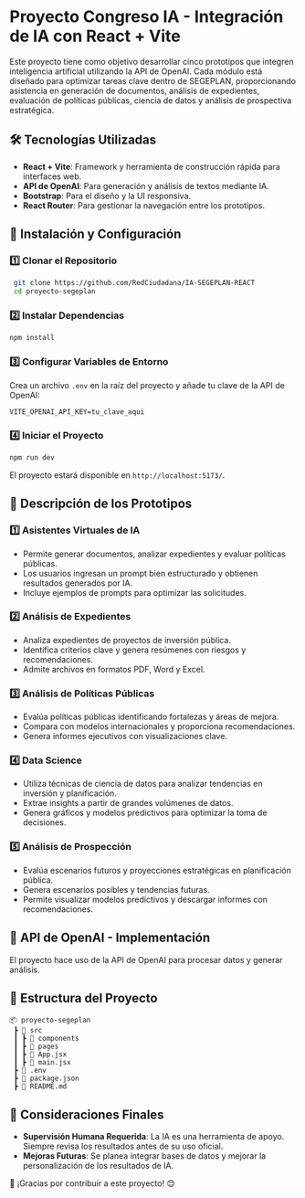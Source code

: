 # Proyecto Congreso IA - Integración de IA con React + Vite

Este proyecto tiene como objetivo desarrollar cinco prototipos que integren inteligencia artificial utilizando la API de OpenAI. Cada módulo está diseñado para optimizar tareas clave dentro de SEGEPLAN, proporcionando asistencia en generación de documentos, análisis de expedientes, evaluación de políticas públicas, ciencia de datos y análisis de prospectiva estratégica.

## 🛠 Tecnologías Utilizadas

- **React + Vite**: Framework y herramienta de construcción rápida para interfaces web.
- **API de OpenAI**: Para generación y análisis de textos mediante IA.
- **Bootstrap**: Para el diseño y la UI responsiva.
- **React Router**: Para gestionar la navegación entre los prototipos.

## 📌 Instalación y Configuración

### 1️⃣ Clonar el Repositorio
```bash
 git clone https://github.com/RedCiudadana/IA-SEGEPLAN-REACT
 cd proyecto-segeplan
```

### 2️⃣ Instalar Dependencias
```bash
npm install
```

### 3️⃣ Configurar Variables de Entorno
Crea un archivo `.env` en la raíz del proyecto y añade tu clave de la API de OpenAI:
```env
VITE_OPENAI_API_KEY=tu_clave_aqui
```

### 4️⃣ Iniciar el Proyecto
```bash
npm run dev
```

El proyecto estará disponible en `http://localhost:5173/`.

## 📢 Descripción de los Prototipos

### **1️⃣ Asistentes Virtuales de IA**
- Permite generar documentos, analizar expedientes y evaluar políticas públicas.
- Los usuarios ingresan un prompt bien estructurado y obtienen resultados generados por IA.
- Incluye ejemplos de prompts para optimizar las solicitudes.

### **2️⃣ Análisis de Expedientes**
- Analiza expedientes de proyectos de inversión pública.
- Identifica criterios clave y genera resúmenes con riesgos y recomendaciones.
- Admite archivos en formatos PDF, Word y Excel.

### **3️⃣ Análisis de Políticas Públicas**
- Evalúa políticas públicas identificando fortalezas y áreas de mejora.
- Compara con modelos internacionales y proporciona recomendaciones.
- Genera informes ejecutivos con visualizaciones clave.

### **4️⃣ Data Science**
- Utiliza técnicas de ciencia de datos para analizar tendencias en inversión y planificación.
- Extrae insights a partir de grandes volúmenes de datos.
- Genera gráficos y modelos predictivos para optimizar la toma de decisiones.

### **5️⃣ Análisis de Prospección**
- Evalúa escenarios futuros y proyecciones estratégicas en planificación pública.
- Genera escenarios posibles y tendencias futuras.
- Permite visualizar modelos predictivos y descargar informes con recomendaciones.

## 🔗 API de OpenAI - Implementación
El proyecto hace uso de la API de OpenAI para procesar datos y generar análisis.

## 📂 Estructura del Proyecto
```
📦 proyecto-segeplan
 ┣ 📂 src
 ┃ ┣ 📂 components
 ┃ ┣ 📂 pages
 ┃ ┣ 📜 App.jsx
 ┃ ┣ 📜 main.jsx
 ┣ 📜 .env
 ┣ 📜 package.json
 ┣ 📜 README.md
```

## 📌 Consideraciones Finales
- **Supervisión Humana Requerida**: La IA es una herramienta de apoyo. Siempre revisa los resultados antes de su uso oficial.
- **Mejoras Futuras**: Se planea integrar bases de datos y mejorar la personalización de los resultados de IA.

📢 ¡Gracias por contribuir a este proyecto! 😊

